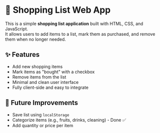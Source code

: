 # 🛒 Shopping List Web App

This is a simple **shopping list application** built with HTML, CSS, and JavaScript.  
It allows users to add items to a list, mark them as purchased, and remove them when no longer needed.

## ✨ Features

- Add new shopping items
- Mark items as "bought" with a checkbox
- Remove items from the list
- Minimal and clean user interface
- Fully client-side and easy to integrate

## 🧠 Future Improvements

- Save list using `localStorage`
- Categorize items (e.g., fruits, drinks, cleaning) - Done ✅
- Add quantity or price per item
